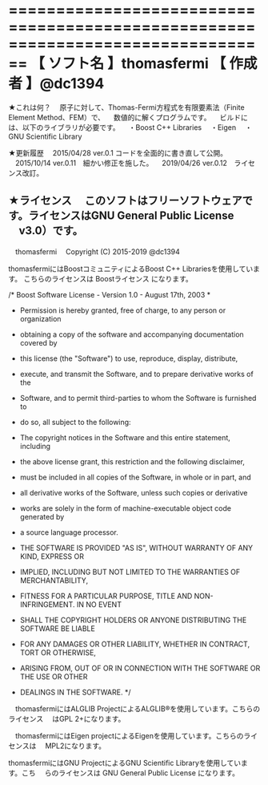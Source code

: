 ﻿================================================================================
【 ソフト名 】thomasfermi
【  作成者  】@dc1394
================================================================================

★これは何？
　原子に対して、Thomas-Fermi方程式を有限要素法（Finite Element Method、FEM）で、
　数値的に解くプログラムです。
　ビルドには、以下のライブラリが必要です。
　・Boost C++ Libraries
　・Eigen
　・GNU Scientific Library

★更新履歴
　2015/04/28 ver.0.1   コードを全面的に書き直して公開。
　2015/10/14 ver.0.11　細かい修正を施した。
　2019/04/26 ver.0.12　ライセンス改訂。

★ライセンス
　このソフトはフリーソフトウェアです。ライセンスはGNU General Public License
　v3.0）です。
--------------------------------------------------------------------------------
　thomasfermi
　Copyright (C) 2015-2019 @dc1394

  thomasfermiにはBoostコミュニティによるBoost C++ Librariesを使用しています。
  こちらのライセンスは Boostライセンス になります。

/* Boost Software License - Version 1.0 - August 17th, 2003
*
* Permission is hereby granted, free of charge, to any person or organization
* obtaining a copy of the software and accompanying documentation covered by
* this license (the "Software") to use, reproduce, display, distribute,
* execute, and transmit the Software, and to prepare derivative works of the
* Software, and to permit third-parties to whom the Software is furnished to
* do so, all subject to the following:

* The copyright notices in the Software and this entire statement, including
* the above license grant, this restriction and the following disclaimer,
* must be included in all copies of the Software, in whole or in part, and
* all derivative works of the Software, unless such copies or derivative
* works are solely in the form of machine-executable object code generated by
* a source language processor.

* THE SOFTWARE IS PROVIDED "AS IS", WITHOUT WARRANTY OF ANY KIND, EXPRESS OR
* IMPLIED, INCLUDING BUT NOT LIMITED TO THE WARRANTIES OF MERCHANTABILITY,
* FITNESS FOR A PARTICULAR PURPOSE, TITLE AND NON-INFRINGEMENT. IN NO EVENT
* SHALL THE COPYRIGHT HOLDERS OR ANYONE DISTRIBUTING THE SOFTWARE BE LIABLE
* FOR ANY DAMAGES OR OTHER LIABILITY, WHETHER IN CONTRACT, TORT OR OTHERWISE,
* ARISING FROM, OUT OF OR IN CONNECTION WITH THE SOFTWARE OR THE USE OR OTHER
* DEALINGS IN THE SOFTWARE.
*/

　thomasfermiにはALGLIB ProjectによるALGLIB®を使用しています。こちらのライセンス
　はGPL 2+になります。

　thomasfermiにはEigen projectによるEigenを使用しています。こちらのライセンスは
　MPL2になります。

  thomasfermiにはGNU ProjectによるGNU Scientific Libraryを使用しています。こち
　らのライセンスは GNU General Public License になります。
